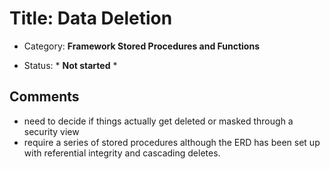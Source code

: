 # Title: Data Deletion
- Category: **Framework Stored Procedures and Functions**

- Status: * **Not started** *

## Comments
- need to decide if things actually get deleted or masked through a security view
- require a series of stored procedures although the ERD has been set up with referential integrity and cascading deletes.
